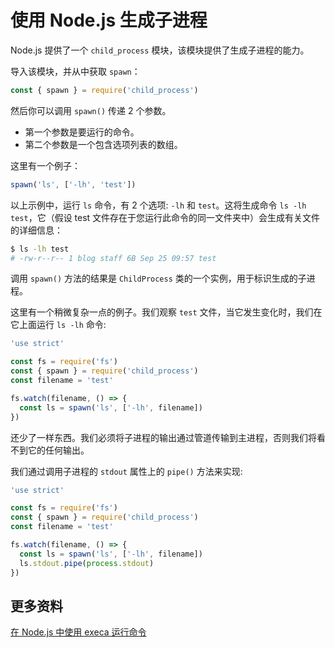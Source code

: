 # 使用 Node.js 生成子进程

Node.js 提供了一个 `child_process` 模块，该模块提供了生成子进程的能力。

导入该模块，并从中获取 `spawn`：

```js
const { spawn } = require('child_process')
```

然后你可以调用 `spawn()` 传递 2 个参数。

- 第一个参数是要运行的命令。
- 第二个参数是一个包含选项列表的数组。

这里有一个例子：

```js
spawn('ls', ['-lh', 'test'])
```

以上示例中，运行 `ls` 命令，有 2 个选项: `-lh` 和 `test`。这将生成命令 `ls -lh test`，它（假设 test 文件存在于您运行此命令的同一文件夹中）会生成有关文件的详细信息：

```bash
$ ls -lh test
# -rw-r--r-- 1 blog staff 6B Sep 25 09:57 test
```

调用 `spawn()` 方法的结果是 `ChildProcess` 类的一个实例，用于标识生成的子进程。

这里有一个稍微复杂一点的例子。我们观察 `test` 文件，当它发生变化时，我们在它上面运行 `ls -lh` 命令:

```js
'use strict'

const fs = require('fs')
const { spawn } = require('child_process')
const filename = 'test'

fs.watch(filename, () => {
  const ls = spawn('ls', ['-lh', filename])
})
```

还少了一样东西。我们必须将子进程的输出通过管道传输到主进程，否则我们将看不到它的任何输出。

我们通过调用子进程的 `stdout` 属性上的 `pipe()` 方法来实现:

```js
'use strict'

const fs = require('fs')
const { spawn } = require('child_process')
const filename = 'test'

fs.watch(filename, () => {
  const ls = spawn('ls', ['-lh', filename])
  ls.stdout.pipe(process.stdout)
})
```

## 更多资料

[在 Node.js 中使用 execa 运行命令](https://github.com/lio-zero/blog/blob/main/Node/%E5%9C%A8%20Node.js%20%E4%B8%AD%E4%BD%BF%E7%94%A8%20execa%20%E8%BF%90%E8%A1%8C%E5%91%BD%E4%BB%A4.md)

